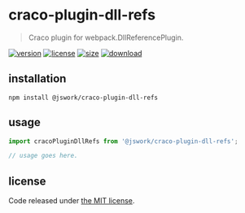 # craco-plugin-dll-refs
> Craco plugin for webpack.DllReferencePlugin.

[![version][version-image]][version-url]
[![license][license-image]][license-url]
[![size][size-image]][size-url]
[![download][download-image]][download-url]

## installation
```shell
npm install @jswork/craco-plugin-dll-refs
```

## usage
```js
import cracoPluginDllRefs from '@jswork/craco-plugin-dll-refs';

// usage goes here.
```

## license
Code released under [the MIT license](https://github.com/afeiship/craco-plugin-dll-refs/blob/master/LICENSE.txt).

[version-image]: https://img.shields.io/npm/v/@jswork/craco-plugin-dll-refs
[version-url]: https://npmjs.org/package/@jswork/craco-plugin-dll-refs

[license-image]: https://img.shields.io/npm/l/@jswork/craco-plugin-dll-refs
[license-url]: https://github.com/afeiship/craco-plugin-dll-refs/blob/master/LICENSE.txt

[size-image]: https://img.shields.io/bundlephobia/minzip/@jswork/craco-plugin-dll-refs
[size-url]: https://github.com/afeiship/craco-plugin-dll-refs/blob/master/dist/craco-plugin-dll-refs.min.js

[download-image]: https://img.shields.io/npm/dm/@jswork/craco-plugin-dll-refs
[download-url]: https://www.npmjs.com/package/@jswork/craco-plugin-dll-refs
